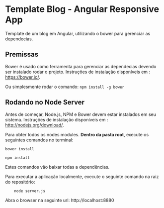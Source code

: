 # Template Blog - Angular Responsive App

Template de um blog em Angular, utilizando o bower para gerenciar as dependecias.

## Premissas

Bower é usado como ferramenta para gerenciar as dependecias devendo ser instalado rodar o projeto. Instruções de instalação disponíveis em : https://bower.io/.

Ou simplesmente rodar o comando:
`npm install -g bower`

## Rodando no Node Server

Antes de começar, Node.js, NPM e Bower devem estar instalados em seu sistema.
Instruções de instalação disponíveis em : http://nodejs.org/download/.

Para obter todos os nodes modules. **Dentro da pasta root**, execute os seguintes comandos no terminal:

`bower install`

`npm install`

Estes comandos vão baixar todas a dependências.

Para executar a aplicação localmente, execute o seguinte comando na raiz do repositório:

```sh
    node server.js
```

Abra o browser na seguinte url: http://localhost:8880



